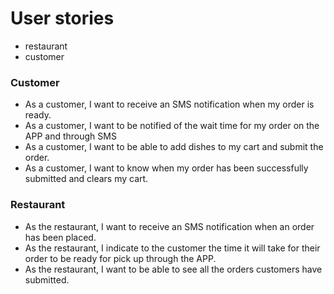 # User stories
- restaurant
- customer

### Customer
- As a customer, I want to receive an SMS notification when my order is ready.
- As a customer, I want to be notified of the wait time for my order on the APP and through SMS
- As a customer, I want to be able to add dishes to my cart and submit the order.
- As a customer, I want to know when my order has been successfully submitted and clears my cart.



### Restaurant
- As the restaurant, I want to receive an SMS notification when an order has been placed.
- As the restaurant, I indicate to the customer the time it will take for their order to be ready for pick up through the APP.
- As the restaurant, I want to be able to see all the orders customers have submitted.
